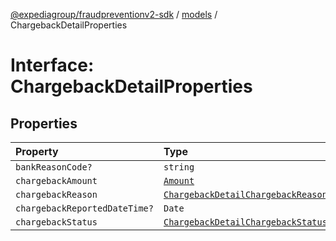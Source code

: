 [@expediagroup/fraudpreventionv2-sdk](../../index.md) / [models](../index.md) / ChargebackDetailProperties

# Interface: ChargebackDetailProperties

## Properties

| Property | Type |
| :------ | :------ |
| `bankReasonCode?` | `string` |
| `chargebackAmount` | [`Amount`](../classes/Amount.md) |
| `chargebackReason` | [`ChargebackDetailChargebackReasonEnum`](../type-aliases/ChargebackDetailChargebackReasonEnum.md) |
| `chargebackReportedDateTime?` | `Date` |
| `chargebackStatus` | [`ChargebackDetailChargebackStatusEnum`](../type-aliases/ChargebackDetailChargebackStatusEnum.md) |
